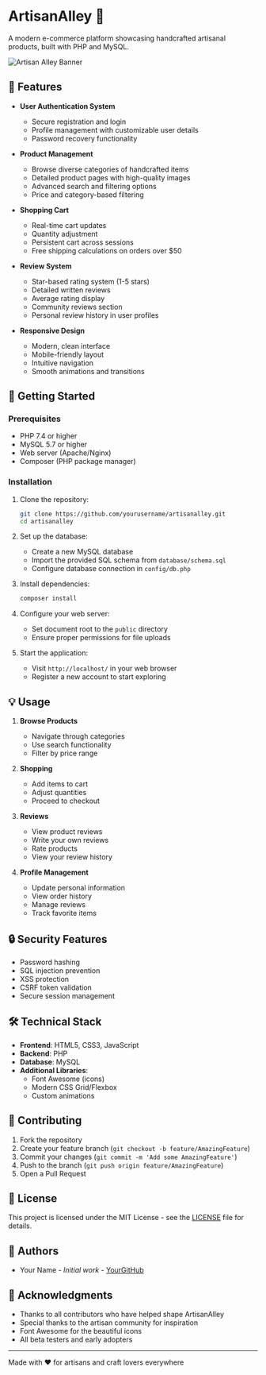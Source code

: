 # ArtisanAlley 🎨

A modern e-commerce platform showcasing handcrafted artisanal products, built with PHP and MySQL.

![Artisan Alley Banner](public/assets/images/banner.jpg)

## 🌟 Features

- **User Authentication System**
  - Secure registration and login
  - Profile management with customizable user details
  - Password recovery functionality

- **Product Management**
  - Browse diverse categories of handcrafted items
  - Detailed product pages with high-quality images
  - Advanced search and filtering options
  - Price and category-based filtering

- **Shopping Cart**
  - Real-time cart updates
  - Quantity adjustment
  - Persistent cart across sessions
  - Free shipping calculations on orders over $50

- **Review System**
  - Star-based rating system (1-5 stars)
  - Detailed written reviews
  - Average rating display
  - Community reviews section
  - Personal review history in user profiles

- **Responsive Design**
  - Modern, clean interface
  - Mobile-friendly layout
  - Intuitive navigation
  - Smooth animations and transitions

## 🚀 Getting Started

### Prerequisites

- PHP 7.4 or higher
- MySQL 5.7 or higher
- Web server (Apache/Nginx)
- Composer (PHP package manager)

### Installation

1. Clone the repository:
   ```bash
   git clone https://github.com/yourusername/artisanalley.git
   cd artisanalley
   ```

2. Set up the database:
   - Create a new MySQL database
   - Import the provided SQL schema from `database/schema.sql`
   - Configure database connection in `config/db.php`

3. Install dependencies:
   ```bash
   composer install
   ```

4. Configure your web server:
   - Set document root to the `public` directory
   - Ensure proper permissions for file uploads

5. Start the application:
   - Visit `http://localhost/` in your web browser
   - Register a new account to start exploring

## 💡 Usage

1. **Browse Products**
   - Navigate through categories
   - Use search functionality
   - Filter by price range

2. **Shopping**
   - Add items to cart
   - Adjust quantities
   - Proceed to checkout

3. **Reviews**
   - View product reviews
   - Write your own reviews
   - Rate products
   - View your review history

4. **Profile Management**
   - Update personal information
   - View order history
   - Manage reviews
   - Track favorite items

## 🔒 Security Features

- Password hashing
- SQL injection prevention
- XSS protection
- CSRF token validation
- Secure session management

## 🛠️ Technical Stack

- **Frontend**: HTML5, CSS3, JavaScript
- **Backend**: PHP
- **Database**: MySQL
- **Additional Libraries**:
  - Font Awesome (icons)
  - Modern CSS Grid/Flexbox
  - Custom animations

## 📝 Contributing

1. Fork the repository
2. Create your feature branch (`git checkout -b feature/AmazingFeature`)
3. Commit your changes (`git commit -m 'Add some AmazingFeature'`)
4. Push to the branch (`git push origin feature/AmazingFeature`)
5. Open a Pull Request

## 📄 License

This project is licensed under the MIT License - see the [LICENSE](LICENSE) file for details.

## 👥 Authors

- Your Name - *Initial work* - [YourGitHub](https://github.com/yourusername)

## 🙏 Acknowledgments

- Thanks to all contributors who have helped shape ArtisanAlley
- Special thanks to the artisan community for inspiration
- Font Awesome for the beautiful icons
- All beta testers and early adopters

---

Made with ❤️ for artisans and craft lovers everywhere
